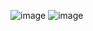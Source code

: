 ![image](https://user-images.githubusercontent.com/97929580/224339168-d23bd887-85a1-466f-ab2f-122f7cf4e717.png)
![image](https://user-images.githubusercontent.com/97929580/224339224-6df6839e-1af9-4409-84ef-c615708efec0.png)
